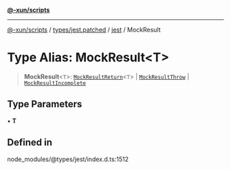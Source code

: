 [**@-xun/scripts**](../../../../../README.md)

***

[@-xun/scripts](../../../../../README.md) / [types/jest.patched](../../../README.md) / [jest](../README.md) / MockResult

# Type Alias: MockResult\<T\>

> **MockResult**\<`T`\>: [`MockResultReturn`](../interfaces/MockResultReturn.md)\<`T`\> \| [`MockResultThrow`](../interfaces/MockResultThrow.md) \| [`MockResultIncomplete`](../interfaces/MockResultIncomplete.md)

## Type Parameters

• **T**

## Defined in

node\_modules/@types/jest/index.d.ts:1512
